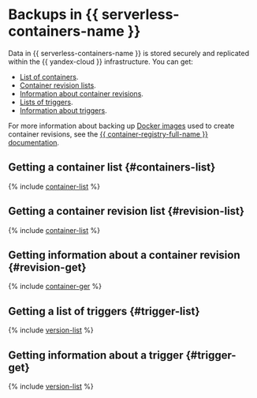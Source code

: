 # Backups in {{ serverless-containers-name }}

Data in {{ serverless-containers-name }} is stored securely and replicated within the {{ yandex-cloud }} infrastructure. You can get:
* [List of containers](#containers-list).
* [Container revision lists](#revision-list).
* [Information about container revisions](#revision-get).
* [Lists of triggers](#trigger-list).
* [Information about triggers](#trigger-get).

For more information about backing up [Docker images](../../container-registry/concepts/docker-image.md) used to create container revisions, see the [{{ container-registry-full-name }} documentation](../../container-registry/concepts/backup.md).

## Getting a container list {#containers-list}

{% include [container-list](../../_includes/serverless-containers/container-list.md) %}

## Getting a container revision list {#revision-list}

{% include [container-list](../../_includes/serverless-containers/revision-list.md) %}

## Getting information about a container revision {#revision-get}

{% include [container-ger](../../_includes/serverless-containers/revision-get.md) %}

## Getting a list of triggers {#trigger-list}

{% include [version-list](../../_includes/serverless-containers/trigger-list.md) %}

## Getting information about a trigger {#trigger-get}

{% include [version-list](../../_includes/serverless-containers/trigger-get.md) %}
